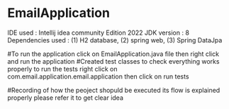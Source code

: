 # EmailApplication
IDE used : Intellij idea community Edition 2022
JDK version : 8
Dependencies used : (1) H2 database, (2) spring web, (3) Spring DataJpa

#To run the application click on EmailApplication.java file then right click and run the application 
#Created test classes to check everything works properly to run the tests right click on com.email.application.email.application then click on run tests 

#Recording of how the peoject shopuld be executed its flow is explained properly please refer it to get clear idea 
